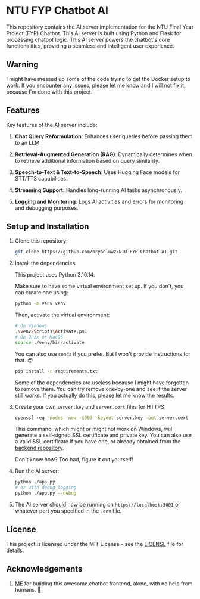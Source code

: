 # NTU FYP Chatbot AI

This repository contains the AI server implementation for the NTU Final Year Project (FYP) Chatbot. This AI server is built using Python and Flask for processing chatbot logic. This AI server powers the chatbot's core functionalities, providing a seamless and intelligent user experience.

## Warning

I might have messed up some of the code trying to get the Docker setup to work. If you encounter any issues, please let me know and I will not fix it, because I'm done with this project.

## Features

Key features of the AI server include:

1. **Chat Query Reformulation**: Enhances user queries before passing them to an LLM.

2. **Retrieval-Augmented Generation (RAG)**: Dynamically determines when to retrieve additional information based on query similarity.

3. **Speech-to-Text & Text-to-Speech**: Uses Hugging Face models for STT/TTS capabilities.

4. **Streaming Support**: Handles long-running AI tasks asynchronously.

5. **Logging and Monitoring**: Logs AI activities and errors for monitoring and debugging purposes.

## Setup and Installation

1. Clone this repository:

   ```bash
   git clone https://github.com/bryanluwz/NTU-FYP-Chatbot-AI.git
   ```

2. Install the dependencies:

   This project uses Python 3.10.14.

   Make sure to have some virtual environment set up. If you don't, you can create one using:

   ```bash
   python -m venv venv
   ```

   Then, activate the virtual environment:

   ```bash
   # On Windows
   .\venv\Scripts\Activate.ps1
   # On Unix or MacOS
   source ./venv/bin/activate
   ```

   You can also use `conda` if you prefer. But I won't provide instructions for that. 😛

   ```bash
   pip install -r requirements.txt
   ```

   Some of the dependencies are useless because I might have forgotten to remove them. You can try remove one-by-one and see if the server still works. If you actually do this, please let me know the results.

3. Create your own `server.key` and `server.cert` files for HTTPS:

   ```bash
   openssl req -nodes -new -x509 -keyout server.key -out server.cert
   ```

   This command, which might or might not work on Windows, will generate a self-signed SSL certificate and private key. You can also use a valid SSL certificate if you have one, or already obtained from the [backend repository](https://github.com/bryanluwz/NTU-FYP-Chatbot-backend).

   Don't know how? Too bad, figure it out yourself!

4. Run the AI server:

   ```bash
   python ./app.py
   # or with debug logging
   python ./app.py --debug
   ```

5. The AI server should now be running on `https://localhost:3001` or whatever port you specified in the `.env` file.

## License

This project is licensed under the MIT License - see the [LICENSE](LICENSE) file for details.

## Acknowledgements

1. [ME](https://github.com/bryanluwz) for building this awesome chatbot frontend, alone, with no help from humans. 🤖
